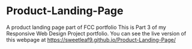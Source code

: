 # Product-Landing-Page
A product landing page part of FCC portfolio
This is Part 3 of my Responsive Web Design Project portfolio. You can see the live version of this webpage at https://sweetleaf9.github.io/Product-Landing-Page/
